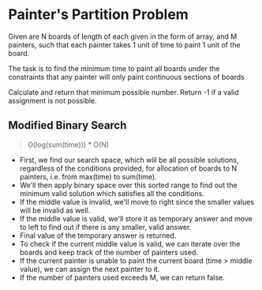 # Painter's Partition Problem

Given are N boards of length of each given in the form of array, and M painters, such
that each painter takes 1 unit of time to paint 1 unit of the board.

The task is to find the minimum time to paint all boards under the constraints that any
painter will only paint continuous sections of boards

Calculate and return that minimum possible number.
Return -1 if a valid assignment is not possible.

## Modified Binary Search

> O(log(sum(time))) * O(N)

- First, we find our search space, which will be all possible solutions, regardless of the conditions provided, for
  allocation of boards to N painters, i.e. from max(time) to sum(time).
- We'll then apply binary space over this sorted range to find out the minimum valid solution which satisfies all the
  conditions.
- If the middle value is invalid, we'll move to right since the smaller values will be invalid as well.
- If the middle value is valid, we'll store it as temporary answer and move to left to find out if there is any smaller,
  valid answer.
- Final value of the temporary answer is returned.
- To check if the current middle value is valid, we can iterate over the boards and keep track of the number of painters used.
- If the current painter is unable to paint the current board (time > middle value), we can assign the next painter to it.
- If the number of painters used exceeds M, we can return false.